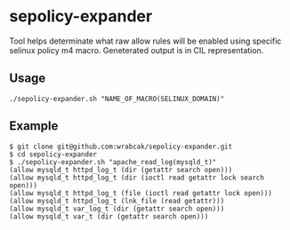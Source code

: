 # sepolicy-expander

Tool helps determinate what raw allow rules will be enabled using specific selinux policy m4 macro.
Geneterated output is in CIL representation.

## Usage

    ./sepolicy-expander.sh "NAME_OF_MACRO(SELINUX_DOMAIN)"

## Example

    $ git clone git@github.com:wrabcak/sepolicy-expander.git
    $ cd sepolicy-expander
    $ ./sepolicy-expander.sh "apache_read_log(mysqld_t)"
    (allow mysqld_t httpd_log_t (dir (getattr search open)))
    (allow mysqld_t httpd_log_t (dir (ioctl read getattr lock search open)))
    (allow mysqld_t httpd_log_t (file (ioctl read getattr lock open)))
    (allow mysqld_t httpd_log_t (lnk_file (read getattr)))
    (allow mysqld_t var_log_t (dir (getattr search open)))
    (allow mysqld_t var_t (dir (getattr search open)))
